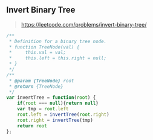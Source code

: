 ## Invert Binary Tree 

> https://leetcode.com/problems/invert-binary-tree/

```javascript
/**
 * Definition for a binary tree node.
 * function TreeNode(val) {
 *     this.val = val;
 *     this.left = this.right = null;
 * }
 */
/**
 * @param {TreeNode} root
 * @return {TreeNode}
 */
var invertTree = function(root) {
    if(root === null){return null}
    var tmp = root.left
    root.left = invertTree(root.right)
    root.right = invertTree(tmp)
    return root
};
```